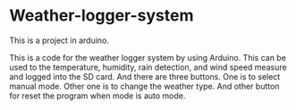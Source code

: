 # Weather-logger-system
This is a project in arduino.

This is a code for the weather logger system by using Arduino. This can be used to the temperature, humidity, rain detection, and wind speed measure and logged into the SD card. And there are three buttons. One is to select manual mode. Other one is to change the weather type. And other button for reset the program when mode is auto mode.
